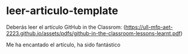 # leer-articulo-template

Deberás leer el artículo GitHub in the Classrom: (https://ull-mfp-aet-2223.github.io/assets/pdfs/github-in-the-classroom-lessons-learnt.pdf)

Me ha encantado el artículo, ha sido fantástico
